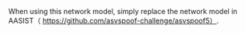 When using this network model, simply replace the network model in AASIST（ https://github.com/asvspoof-challenge/asvspoof5）.
